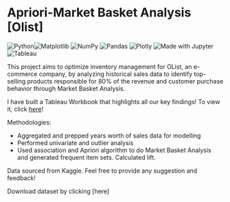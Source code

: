# Apriori-Market Basket Analysis [Olist]

![Python](https://img.shields.io/badge/python-3670A0?style=for-the-badge&logo=python&logoColor=ffdd54)![Matplotlib](https://img.shields.io/badge/Matplotlib-%23ffffff.svg?style=for-the-badge&logo=Matplotlib&logoColor=black) ![NumPy](https://img.shields.io/badge/numpy-%23013243.svg?style=for-the-badge&logo=numpy&logoColor=white) ![Pandas](https://img.shields.io/badge/pandas-%23150458.svg?style=for-the-badge&logo=pandas&logoColor=white) ![Plotly](https://img.shields.io/badge/Plotly-%233F4F75.svg?style=for-the-badge&logo=plotly&logoColor=white) ![Made with Jupyter](https://img.shields.io/badge/Made%20with-Jupyter-orange?style=for-the-badge&logo=Jupyter)![Tableau](https://img.shields.io/badge/Tableau-E97627?style=for-the-badge&logo=Tableau&logoColor=white) 

This project aims to optimize inventory management for OList, an e-commerce company, by analyzing historical sales data to identify top-selling products responsible for 80% of the revenue and customer purchase behavior through Market Basket Analysis.

I have built a Tableau Workbook that highlights all our key findings! To view it, click [here](https://public.tableau.com/views/OlistDashboard_17100676596960/Top20products?:language=en-US&:sid=&:display_count=n&:origin=viz_share_link)! 

Methodologies:  
* Aggregated and prepped years worth of sales data for modelling 
* Performed univariate and outlier analysis
* Used association and Apriori algorithm to do Market Basket Analysis and generated frequent item sets. Calculated lift. 

Data sourced from Kaggle. Feel free to provide any suggestion and feedback!


Download dataset by clicking [here]
